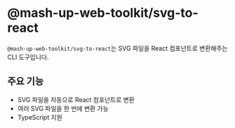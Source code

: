 # @mash-up-web-toolkit/svg-to-react

`@mash-up-web-toolkit/svg-to-react`는 SVG 파일을 React 컴포넌트로 변환해주는 CLI 도구입니다.

## 주요 기능

- SVG 파일을 자동으로 React 컴포넌트로 변환
- 여러 SVG 파일을 한 번에 변환 가능
- TypeScript 지원
